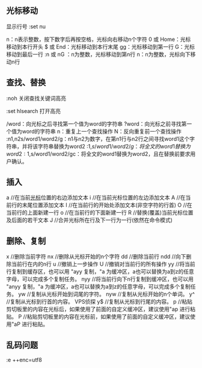 ## 光标移动

显示行号  :set nu

n<Space>：n表示整数，按下数字后再按空格，光标向右移动n个字符
0 或 Home：光标移动到本行开头
$ 或 End：光标移动到本行末尾
gg：光标移动到第一行
G：光标移动到最后一行
:n 或 nG ：n为整数，光标移动到第n行
n<Enter>：n为整数，光标向下移动n行

## 查找、替换

:noh 关闭查找关键词高亮

:set hlsearch 打开高亮

/word：向光标之后寻找第一个值为word的字符串
?word：向光标之前寻找第一个值为word的字符串
n：重复上一个查找操作
N：反向重复前一个查找操作
:n1,n2s/word1/word2/g：n1与n2为数字，在第n1行与n2行之间寻找word1这个字符串，并将该字符串替换为word2
:1,$s/word1/word2/g：将全文的word1替换为word2
:1,$s/word1/word2/gc：将全文的word1替换为word2，且在替换前要求用户确认。

## 插入

a    //在当前[光标](https://so.csdn.net/so/search?q=光标&spm=1001.2101.3001.7020)位置的右边添加文本
i    //在当前光标位置的左边添加文本
A   //在当前行的末尾位置添加文本
I    //在当前行的开始处添加文本(非空字符的行首)
O   //在当前行的上面新建一行
o   //在当前行的下面新建一行
R   //替换(覆盖)当前光标位置及后面的若干文本
J   //合并光标所在行及下一行为一行(依然在命令模式)

## 删除、复制

x     //删除当前字符
nx     //删除从光标开始的n个字符
dd    //删除当前行
ndd    //向下删除当前行在内的n行
u     //撤销上一步操作
U     //撤销对当前行的所有操作
yy    //将当前行复制到缓存区，也可以用 "ayy 复制，"a 为缓冲区，a也可以替换为a到z的任意字母，可以完成多个复制任务。
nyy    //将当前行向下n行复制到缓冲区，也可以用 "anyy 复制，"a 为缓冲区，a也可以替换为a到z的任意字母，可以完成多个复制任务。
yw    //复制从光标开始到词尾的字符。
nyw    //复制从光标开始的n个单词。
y^    //复制从光标到行首的内容。  VPS侦探
y$    //复制从光标到行尾的内容。
p     //粘贴剪切板里的内容在光标后，如果使用了前面的自定义缓冲区，建议使用"ap 进行粘贴。
P     //粘贴剪切板里的内容在光标前，如果使用了前面的自定义缓冲区，建议使用"aP 进行粘贴。

## 乱码问题

:e ++enc=utf8